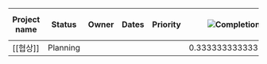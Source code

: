 |Project name|Status|Owner|Dates|Priority|![](https://www.notion.so/icons/activity_gray.svg)Completion|![](https://www.notion.so/icons/no-entry_gray.svg)Blocked By|
|---|---|---|---|---|---|---|
|[[협상]]|Planning||||0.3333333333333333||